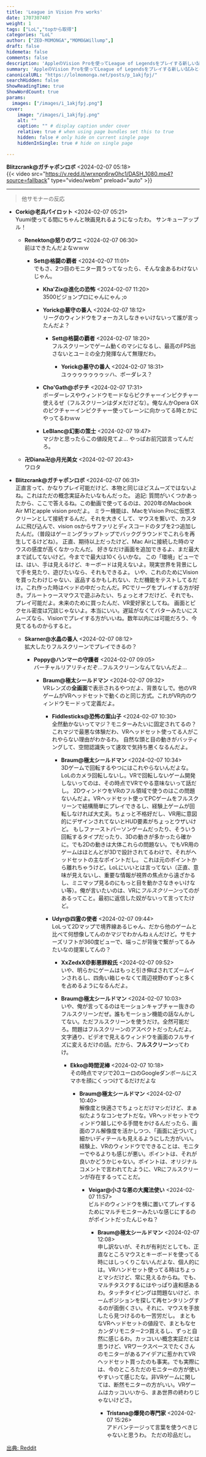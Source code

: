 ```yaml
---
title: 'League in Vision Pro works'
date: 1707307407
weight: 1
tags: ["LoL","topから取得"]
categories: "LoL"
author: ["ZED-MOMONGA","MOMO&Willump",]
draft: false
hidemeta: false
comments: false
description: 'AppleのVision Proを使ってLeague of Legendsをプレイする新しい試みとその体験についての議論。'
summary: 'AppleのVision Proを使ってLeague of Legendsをプレイする新しい試みとその体験についての議論。'
canonicalURL: "https://lolmomonga.net/posts/p_1akjfpj/"
searchHidden: false
ShowReadingTime: true
ShowWordCount: true
params:
  images: ["/images/i_1akjfpj.png"]
cover:
    image: "/images/i_1akjfpj.png"
    alt: ""
    caption: "" # display caption under cover
    relative: true # when using page bundles set this to true
    hidden: false # only hide on current single page
    hiddenInSingle: true # hide on single page

---
```

**Blitzcrank@ガチャポンロボ** <2024-02-07 05:18>  
{{< video src="https://v.redd.it/wrxnpn6rw0hc1/DASH_1080.mp4?source=fallback" type="video/webm" preload="auto" >}}
  

---

> 他サモナーの反応  

- **Corki@老兵パイロット** <2024-02-07 05:21>   
Yuumi使ってる間にちゃんと映画見れるようになったわ。
サンキューアップル！  

  - **Renekton@怒りのワニ** <2024-02-07 06:30>   
  前はできたんだよなｗｗｗ  

    - **Sett@格闘の覇者** <2024-02-07 11:01>   
    でもさ、2つ目のモニター買うってなったら、そんな金あるわけないじゃん。  

      - **Kha'Zix@進化の恐怖** <2024-02-07 11:20>   
      3500ビジョンプロにゃんにゃん ;o  

      - **Yorick@墓守の番人** <2024-02-07 18:12>   
      リーグのウィンドウをフォーカスしなきゃいけないって誰が言ったんだよ？  

        - **Sett@格闘の覇者** <2024-02-07 18:20>   
        フルスクリーンでゲーム動くのマシになるし、最高のFPS出さないとユーミの全力発揮なんて無理だわ。  

          - **Yorick@墓守の番人** <2024-02-07 18:31>   
          ユゥゥゥゥゥゥゥッハ、ボーダレス？  

      - **Cho'Gath@ポテチ** <2024-02-07 17:31>   
      ボーダーレスやウィンドウモードならピクチャーインピクチャー使えるぜ（フルスクリーンはダメだけどな）。俺なんかOpera GXのピクチャーインピクチャー使ってレーンに向かってる時とかにやってるわｗｗ  

      - **LeBlanc@幻影の策士** <2024-02-07 19:47>   
      マジかと思ったらこの値段見てよ...
やっぱお前冗談言ってんだろ。  

  - **卍Diana卍@月光美女** <2024-02-07 20:43>   
  ワロタ  

- **Blitzcrank@ガチャポンロボ** <2024-02-07 06:31>   
正直言って、かなりプレイ可能だけど、本物と同じほどスムーズではないよね。これはただの概念実証みたいなもんだった。
追記: 質問がいくつかあったから、ここで答えるね。この動画で使ってるのは、2020年のMacbook Air M1とapple vision proだよ。
ミラー機能は、MacをVision Proに仮想スクリーンとして接続するんだ。それを大きくして、マウスを繋いで、カスタムに飛び込んで、vision osからサファリとディスコードのタブを2つ追加したんだ。（普段はゲーミングラップトップでバックグラウンドでこれらを再生してるけどね）。
正直、期待以上だったけど、Mac Airに接続した時のマウスの感度が高くなかったんだ。
好きなだけ画面を追加できるよ、まだ最大まで試してないけど。今までで最大は10くらいかな。
この「環境」ビューでは、はい、手は見えるけど、キーボードは見えないよ。現実世界を背景にして手を見たり、遊びたいなら、それもできるよ。
いや、これのためにVisionを買ったわけじゃない、返品するかもしれない、ただ機能をテストしてるだけ。これ作った時はベッドの中だったんだ。PCでリーグをプレイする方が好き。ブルートゥースマウスで遊ぶみたい、ちょっとオフだけど、それでも、プレイ可能だよ。未来のために買ったんだ、VR愛好家としてね。
画面とピクセル密度は冗談じゃないよ。本当にいい。遅延がなくてバターみたいにスムーズなら、Visionでプレイする方がいいね。数年以内には可能だろう、今見てるものからすると。  

  - **Skarner@水晶の番人** <2024-02-07 08:12>   
  拡大したりフルスクリーンでプレイできるの？  

    - **Poppy@ハンマーの守護者** <2024-02-07 09:05>   
    バーチャルリアリティだぞ...フルスクリーンなんてないんだよ...  

      - **Braum@極太シールドマン** <2024-02-07 09:32>   
      VRレンズの**全画面**で表示されるやつだよ、背景なしで。他のVRゲームがVRヘッドセットで動くのと同じ方式。これがVR内のウィンドウモードって定義だよ。  

        - **Fiddlesticks@恐怖の案山子** <2024-02-07 10:30>   
        全然動かないってマジ？モニターみたいに固定されてるの？これマジで最悪な体験だわ、VRヘッドセット使ってる人がこれやらない理由がわかるわ。
自然な頭と目の動きがバッティングして、空間認識失って速攻で気持ち悪くなるんだよ。  

          - **Braum@極太シールドマン** <2024-02-07 10:34>   
          3Dゲームで回転するやつにはこれやらないんだよな。LoLのカメラ回転しないし。VRで回転しないゲーム開発しないってのは、その時点でVRでやる意味ないって話だし。
2DウィンドウをVRのフル領域で使うのはこの問題ないんだよ。VRヘッドセット使ってPCゲームをフルスクリーンで結構簡単にプレイできるし、経験上ゲームが回転しなければ大丈夫。ちょっと不格好だし、VR用に意図的にデザインされてないとHUD要素がちょっとウザいけど。
もしファーストパーソンゲームだったり、そういう回転するタイプだったり、3Dの動きが多かったら確かに。でも2Dの動きは大体これらの問題ない。でもVR用のゲームはほとんどが3Dで設計されてるわけで、それがヘッドセットの主なポイントだし。
これは元のポイントから離れちゃうけど。LoLにいいとは言ってない（正直、意味が見えないし、重要な情報が視界の焦点から遠ざかるし、ミニマップ見るのにもっと目を動かさなきゃいけない等）。俺が言いたいのは、VRに*フルスクリーン*ってのがあるってこと。最初に返信した奴がないって言ってたけど。  

        - **Udyr@四霊の使者** <2024-02-07 09:44>   
        LoLって2Dマップで境界線あるじゃん、だから他のゲームと比べて何想像してんのかマジでわかんねぇんだけど。サモナーズリフトが360度ビューで、端っこが背後で繋がってるみたいなの提案してんの？  

          - **XxZedxX@影悪罪殺氏** <2024-02-07 09:52>   
          いや、明らかにゲームはもっと引き伸ばされてズームインされるし、四角い箱じゃなくて周辺視野のずっと多くを占めるようになるんだよ。  

          - **Braum@極太シールドマン** <2024-02-07 10:03>   
          いや、俺が言ってるのはモーションキャプチャー抜きのフルスクリーンだぜ。誰もモーション機能の話なんかしてない。ただフルスクリーンを使うだけ。全然可能だろ。問題はフルスクリーンのアスペクトだったんだよ。文字通り、ビデオで見えるウィンドウを画面のフルサイズに変えるだけの話。だから、**フルスクリーン**ってわけ。  

            - **Ekko@時間泥棒** <2024-02-07 10:18>   
            その時点でマジで20ユーロのGoogleダンボールにスマホを顔にくっつけてるだけだよな  

              - **Braum@極太シールドマン** <2024-02-07 10:40>   
              解像度と快適さでちょっとだけマシだけど、まぁ似たようなコンセプトだな。VRヘッドセットでウィンドウ越しにやる手間をかけるんだったら、画面のフル解像度を活かしつつ、「画面に近づいて」細かいディテールも見えるようにした方がいい。
経験上、VRのウィンドウでできることは、モニターでやるよりも感じが悪い。ポイントは、それが良いかどうかじゃない。ポイントは、オリジナルコメントで言われてたように、VRにフルスクリーンが存在するってことだ。  

                - **Veigar@小さな悪の大魔法使い** <2024-02-07 11:57>   
                ビルドのウィンドウを横に置いてプレイするためにマルチモニターみたいな感じにするのがポイントだったんじゃね？  

                  - **Braum@極太シールドマン** <2024-02-07 12:08>   
                  申し訳ないが、それが有利だとしても、正直なところマウスとキーボードを使ってる時にはしっくりこないんだよな、個人的には。VRハンドセット使ってる時はちょっとマシだけど、常に見えるからね。でも、マルチタスクするにはやっぱり違和感あるわ。タッチタイピングは問題ないけど、ホームポジションを探して再センタリングするのが面倒くさい。それに、マウスを手放したら見つけるのも一苦労だし。
まともなVRヘッドセットの値段で、まともなセカンダリモニター2つ買えるし、ずっと自然に感じるわ。カッコいい概念実証だとは思うけど、VRワークスペースでたくさんのモニターがあるアイデアに惹かれてVRヘッドセット買ったのも事実。でも実際には、今のところただのモニターの方が使いやすいって感じたな。非VRゲームに関しては、断然モニターの方がいい。VRゲームはカッコいいから、まあ世界の終わりじゃないけどさ。  

                    - **Tristana@爆発の専門家** <2024-02-07 15:26>   
                    アドバンテージって言葉を使うべきじゃないと思うわ。
ただの珍品だし。  




[出典: Reddit](https://www.reddit.com//r/leagueoflegends/comments/1akjfpj/league_in_vision_pro_works/)
